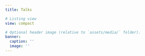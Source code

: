 ```yaml
---
title: Talks

# Listing view
view: compact

# Optional header image (relative to `assets/media/` folder).
banner:
  caption: ''
  image: ''
---
```

